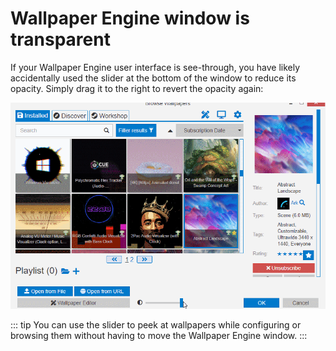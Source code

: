 # Wallpaper Engine window is transparent

If your Wallpaper Engine user interface is see-through, you have likely accidentally used the slider at the bottom of the window to reduce its opacity. Simply drag it to the right to revert the opacity again:

![Use the slider at the bottom of the user interface to control the opacity](./transparentinterface.gif)

::: tip
You can use the slider to peek at wallpapers while configuring or browsing them without having to move the Wallpaper Engine window.
:::